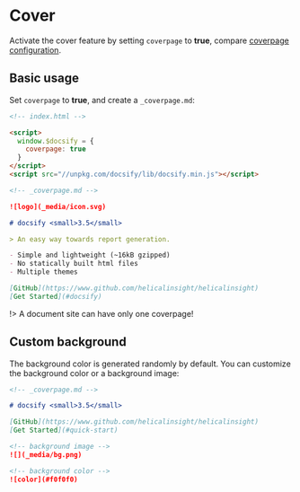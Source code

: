 # Cover

Activate the cover feature by setting `coverpage` to **true**, compare [coverpage configuration](configuration.md#coverpage).

## Basic usage

Set `coverpage` to **true**, and create a `_coverpage.md`:

```html
<!-- index.html -->

<script>
  window.$docsify = {
    coverpage: true
  }
</script>
<script src="//unpkg.com/docsify/lib/docsify.min.js"></script>
```

```markdown
<!-- _coverpage.md -->

![logo](_media/icon.svg)

# docsify <small>3.5</small>

> An easy way towards report generation.

- Simple and lightweight (~16kB gzipped)
- No statically built html files
- Multiple themes

[GitHub](https://www.github.com/helicalinsight/helicalinsight)
[Get Started](#docsify)
```

!> A document site can have only one coverpage!

## Custom background

The background color is generated randomly by default. You can customize the background color or a background image:

```markdown
<!-- _coverpage.md -->

# docsify <small>3.5</small>

[GitHub](https://www.github.com/helicalinsight/helicalinsight)
[Get Started](#quick-start)

<!-- background image -->
![](_media/bg.png)

<!-- background color -->
![color](#f0f0f0)
```
